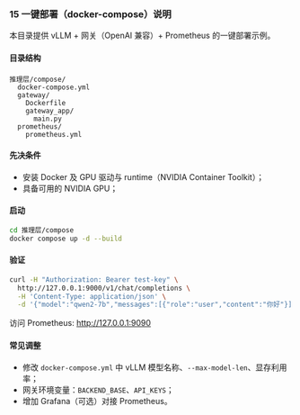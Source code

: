 ### 15 一键部署（docker-compose）说明

本目录提供 vLLM + 网关（OpenAI 兼容）+ Prometheus 的一键部署示例。

#### 目录结构
```text
推理层/compose/
  docker-compose.yml
  gateway/
    Dockerfile
    gateway_app/
      main.py
  prometheus/
    prometheus.yml
```

#### 先决条件
- 安装 Docker 及 GPU 驱动与 runtime（NVIDIA Container Toolkit）；
- 具备可用的 NVIDIA GPU；

#### 启动
```bash
cd 推理层/compose
docker compose up -d --build
```

#### 验证
```bash
curl -H "Authorization: Bearer test-key" \
  http://127.0.0.1:9000/v1/chat/completions \
  -H 'Content-Type: application/json' \
  -d '{"model":"qwen2-7b","messages":[{"role":"user","content":"你好"}]}'
```

访问 Prometheus: http://127.0.0.1:9090

#### 常见调整
- 修改 `docker-compose.yml` 中 vLLM 模型名称、`--max-model-len`、显存利用率；
- 网关环境变量：`BACKEND_BASE`、`API_KEYS`；
- 增加 Grafana（可选）对接 Prometheus。


